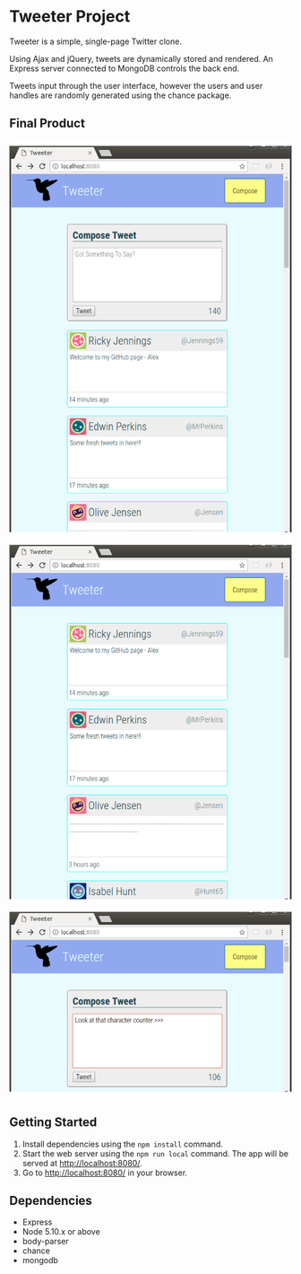 # Tweeter Project

Tweeter is a simple, single-page Twitter clone.

Using Ajax and jQuery, tweets are dynamically stored and rendered. An Express server connected to MongoDB controls the back end.

Tweets input through the user interface, however the users and user handles are randomly generated using the chance package.

## Final Product

!["Screenshot of Tweeter with the tweet box"](https://github.com/ahache/tweetr/blob/master/docs/tweeter-with-tweetbox.png?raw=true)
!["Screenshot of Tweeter without tweet box"](https://github.com/ahache/tweetr/blob/master/docs/tweeter-without-tweetbox.png?raw=true)
!["Screenshot demonstrating the character input counter"](https://github.com/ahache/tweetr/blob/master/docs/character-counter.png?raw=true)

## Getting Started

1. Install dependencies using the `npm install` command.
2. Start the web server using the `npm run local` command. The app will be served at <http://localhost:8080/>.
3. Go to <http://localhost:8080/> in your browser.

## Dependencies

- Express
- Node 5.10.x or above
- body-parser
- chance
- mongodb